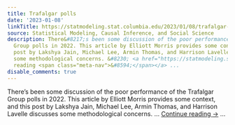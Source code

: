 ```yaml
---
title: Trafalgar polls
date: '2023-01-08'
linkTitle: https://statmodeling.stat.columbia.edu/2023/01/08/trafalgar-polls/
source: Statistical Modeling, Causal Inference, and Social Science
description: There&#8217;s been some discussion of the poor performance of the Trafalgar
  Group polls in 2022. This article by Elliott Morris provides some context, and this
  post by Lakshya Jain, Michael Lee, Armin Thomas, and Harrison Lavelle discusses
  some methodological concerns. &#8230; <a href="https://statmodeling.stat.columbia.edu/2023/01/08/trafalgar-polls/">Continue
  reading <span class="meta-nav">&#8594;</span></a> ...
disable_comments: true
---
```

There&#8217;s been some discussion of the poor performance of the Trafalgar Group polls in 2022. This article by Elliott Morris provides some context, and this post by Lakshya Jain, Michael Lee, Armin Thomas, and Harrison Lavelle discusses some methodological concerns. &#8230; <a href="https://statmodeling.stat.columbia.edu/2023/01/08/trafalgar-polls/">Continue reading <span class="meta-nav">&#8594;</span></a> ...